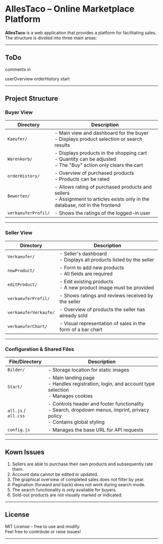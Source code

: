 # AllesTaco – Online Marketplace Platform

**AllesTaco**  is a web application that provides a platform for facilitating sales. The structure is divided into three main areas:

---

## ToDo
comments in 

userOverview
orderHistory
start

---

## Project Structure

### Buyer View

| Directory           | Description |
|--------------------|-------------|
| `Kaeufer/`         | - Main view and dashboard for the buyer  <br> - Displays product selection or search results |
| `Warenkorb/`       | - Displays products in the shopping cart  <br> - Quantity can be adjusted  <br> - The "Buy" action only clears the cart |
| `orderHistory/`    | - Overview of purchased products <br> - Products can be rated |
| `Bewerten/`        | - Allows rating of purchased products and sellers <br> - Assignment to articles exists only in the database, not in the frontend |
| `verkaeuferProfil/`| - Shows the ratings of the logged-in user |

---

###  Seller View

| Directory              | Description |
|------------------------|-------------|
| `Verkaeufer/`          | - Seller's dashboard <br> - Displays all products listed by the seller |
| `newProduct/`          | - Form to add new products <br> - All fields are required |
| `editProduct/`         | - Edit existing products <br> - A new product image must be provided |
| `verkaeuferProfil/`    | - Shows ratings and reviews received by the seller |
| `verkaeuferVerkaufe/`  | - Overview of products the seller has already sold |
| `verkaeuferChart/`     | - Visual representation of sales in the form of a bar chart |

---

### Configuration & Shared Files

| File/Directory   | Description |
|------------------|-------------|
| `Bilder/`        | - Storage location for static images |
| `Start/`         | - Main landing page <br> - Handles registration, login, and account type selection <br> - Manages cookies |
| `all.js` / `all.css` | - Controls header and footer functionality <br> - Search, dropdown menus, imprint, privacy policy <br> - Contains global styling |
| `config.js`      | - Manages the base URL for API requests |

---

## Kown Issues 

1. Sellers are able to purchase their own products and subsequently rate them.
2. Account data cannot be edited or updated.
3. The graphical overview of completed sales does not filter by year.
4. Pagination (forward and back) does not work during search mode.
5. The search functionality is only available for buyers.
6. Sold-out products are not visually marked or indicated.

---

## License

MIT License – free to use and modify.  
Feel free to contribute or raise issues!

---